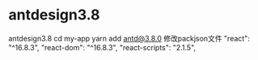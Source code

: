 # antdesign3.8
antdesign3.8
cd my-app
yarn add antd@3.8.0
修改packjson文件
    "react": "^16.8.3",
    "react-dom": "^16.8.3",
    "react-scripts": "2.1.5",
